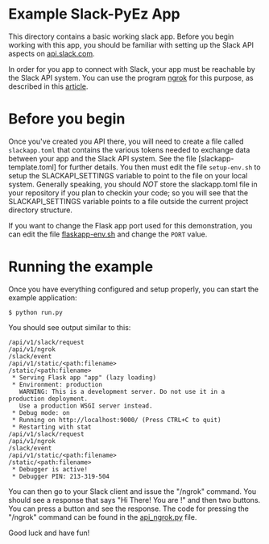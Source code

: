 # Example Slack-PyEz App

This directory contains a basic working slack app.  Before you begin working
with this app, you should be familiar with setting up the Slack API aspects on
[api.slack.com](https://api.slack.com).  

In order for you app to connect with Slack, your app must be reachable by the
Slack API system.  You can use the program [ngrok](https://ngrok.com/) for this purpose,
as described in this [article](https://api.slack.com/tutorials/tunneling-with-ngrok).

# Before you begin

Once you've created you API there, you will need to create a file called
`slackapp.toml` that contains the various tokens needed to exchange data
between your app and the Slack API system.  See the file
[slackapp-template.toml] for further details.  You then must edit the file
`setup-env.sh` to setup the SLACKAPI_SETTINGS variable to point to the file on
your local system.  Generally speaking, you should *NOT* store the
slackapp.toml file in your repository if you plan to checkin your code; so you
will see that the SLACKAPI_SETTINGS variable points to a file outside the
current project directory structure.

If you want to change the Flask app port used for this demonstration, you can
edit the file [flaskapp-env.sh](flaskapp-env.sh) and change the `PORT` value.

# Running the example

Once you have everything configured and setup properly, you can start the example 
application:

```shell script
$ python run.py
```

You should see output similar to this:

```shell script
/api/v1/slack/request
/api/v1/ngrok
/slack/event
/api/v1/static/<path:filename>
/static/<path:filename>
 * Serving Flask app "app" (lazy loading)
 * Environment: production
   WARNING: This is a development server. Do not use it in a production deployment.
   Use a production WSGI server instead.
 * Debug mode: on
 * Running on http://localhost:9000/ (Press CTRL+C to quit)
 * Restarting with stat
/api/v1/slack/request
/api/v1/ngrok
/slack/event
/api/v1/static/<path:filename>
/static/<path:filename>
 * Debugger is active!
 * Debugger PIN: 213-319-504
```

You can then go to your Slack client and issue the "/ngrok" command.  You
should see a response that says "Hi There!  You are <your-user name>!" and then
two buttons.  You can press a button and see the response.  The code for pressing the "/ngrok"
command can be found in the [api_ngrok.py](api/api_ngrok.py) file.

Good luck and have fun!
